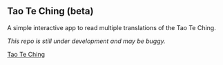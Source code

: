 ## Tao Te Ching (beta)

A simple interactive app to read multiple translations of the Tao Te Ching.

_This repo is still under development and may be buggy._

[Tao Te Ching](https://updownupdown.github.io/tao/)
